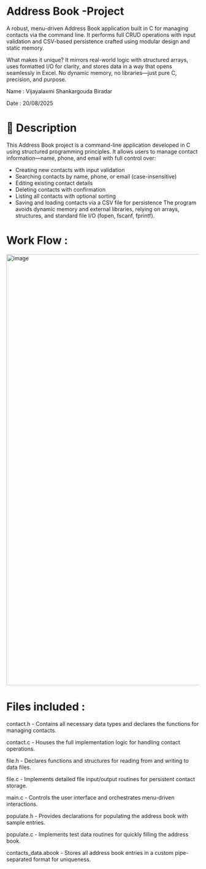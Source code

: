 # Address Book -Project
A robust, menu-driven Address Book application built in C for managing contacts via the command line. It performs full CRUD operations with input validation and CSV-based persistence crafted using modular design and static memory.

What makes it unique? It mirrors real-world logic with structured arrays, uses formatted I/O for clarity, and stores data in a way that opens seamlessly in Excel. No dynamic memory, no libraries—just pure C, precision, and purpose.


Name : Vijayalaxmi Shankargouda Biradar

Date : 20/08/2025

# 📝 Description
This Address Book project is a command-line application developed in C using structured programming principles. It allows users to manage contact information—name, phone, and email with full control over:
- Creating new contacts with input validation
- Searching contacts by name, phone, or email (case-insensitive)
- Editing existing contact details
- Deleting contacts with confirmation
- Listing all contacts with optional sorting
- Saving and loading contacts via a CSV file for persistence
The program avoids dynamic memory and external libraries, relying on arrays, structures, and standard file I/O (fopen, fscanf, fprintf).

# Work Flow :
<img width="2000" height="1123" alt="image" src="https://github.com/user-attachments/assets/6d678416-e0d8-4917-9be4-6a2139aede86" />

# Files included :
contact.h       - Contains all necessary data types and declares the functions for managing contacts.

contact.c       - Houses the full implementation logic for handling contact operations.

file.h          - Declares functions and structures for reading from and writing to data files.

file.c          - Implements detailed file input/output routines for persistent contact storage.

main.c          - Controls the user interface and orchestrates menu-driven interactions.

populate.h      - Provides declarations for populating the address book with sample entries.

populate.c      - Implements test data routines for quickly filling the address book.

contacts_data.abook   - Stores all address book entries in a custom pipe-separated format for uniqueness.













